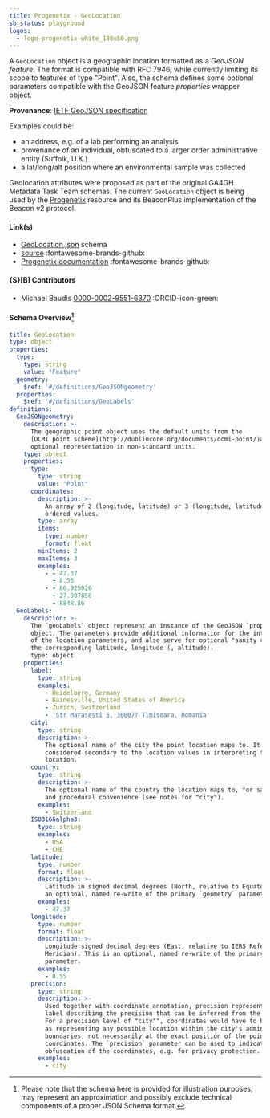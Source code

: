 ```yaml
---
title: Progenetix - GeoLocation
sb_status: playground
logos:
  - logo-progenetix-white_180x50.png
---
```


A `GeoLocation` object is a geographic location formatted as a
*GeoJSON feature*. The format is compatible with RFC 7946, while currently
limiting its scope to features of type "Point". Also, the schema defines some
optional parameters compatible with the GeoJSON feature *properties* wrapper
object.

<!--more-->

**Provenance**: [IETF GeoJSON specification](https://tools.ietf.org/html/rfc7946)

Examples could be:  

* an address, e.g. of a lab performing an analysis
* provenance of an individual, obfuscated to a larger order administrative
entity (Suffolk, U.K.)
* a lat/long/alt position where an environmental sample was collected

Geolocation attributes were proposed as part of the original GA4GH Metadata Task
Team schemas. The current `GeoLocation` object is being used by the [Progenetix](http://progenetix.org)
resource and its BeaconPlus implementation of the Beacon v2 protocol.

#### Link(s)

* [GeoLocation.json](/schema_files/json/Progenetix/GeoLocation.json) schema
* [source](https://github.com/progenetix/bycon/tree/main/schemas/src/progenetix-model/common/) :fontawesome-brands-github:
* [Progenetix documentation](http://docs.progenetix.org) :fontawesome-brands-github:

#### {S}[B] Contributors

* Michael Baudis [0000-0002-9551-6370](https://orcid.org/0000-0002-9551-6370) :ORCID-icon-green:

#### Schema Overview[^1]

<!--schema_block_start-->
```yaml
title: GeoLocation
type: object
properties:
  type:
    type: string
    value: "Feature"
  geometry:
    $ref: '#/definitions/GeoJSONgeometry'
  properties:
    $ref: '#/definitions/GeoLabels'
definitions:
  GeoJSONgeometry:
    description: >-
      The geographic point object uses the default units from the
      [DCMI point scheme](http://dublincore.org/documents/dcmi-point/)and avoids
      optional representation in non-standard units.
    type: object
    properties:
      type:
        type: string
        value: "Point"
      coordinates:
        description: >-
          An array of 2 (longitude, latitude) or 3 (longitude, latitude, altitude)
          ordered values.
        type: array
        items:
          type: number
          format: float
        minItems: 2
        maxItems: 3
        examples:
          - - 47.37
            - 8.55
          - - 86.925026
            - 27.987850
            - 8848.86
  GeoLabels:
    description: >-
      The `geoLabels` object represent an instance of the GeoJSON `properties`
      object. The parameters provide additional information for the interpretation
      of the location parameters, and also serve for optional "sanity checks" off
      the corresponding latitude, longitude (, altitude).
      type: object
    properties:
      label:
        type: string
        examples:
          - Heidelberg, Germany
          - Gainesville, United States of America
          - Zurich, Switzerland
          - 'Str Marasesti 5, 300077 Timisoara, Romania'
      city:
        type: string
        description: >-
          The optional name of the city the point location maps to. It should be
          considered secondary to the location values in interpreting the geographic
          location.
      country:
        type: string
        description: >-
          The optional name of the country the location maps to, for sanity checks
          and procedural convenience (see notes for "city").
        examples:
          - Switzerland
      ISO3166alpha3:
        type: string
        examples:
          - USA
          - CHE
      latitude:
        type: number
        format: float
        description: >-
          Latitude in signed decimal degrees (North, relative to Equator). This is
          an optional, named re-write of the primary `geometry` parameter.
        examples:
          - 47.37
      longitude:
        type: number
        format: float
        description: >-
          Longitude signed decimal degrees (East, relative to IERS Reference
          Meridian). This is an optional, named re-write of the primary `geometry`
          parameter.
        examples:
          - 8.55
      precision:
        type: string
        description: >-
          Used together with coordinate annotation, precision represents an optional
          label describing the precision that can be inferred from the coordinates.
          For a precision level of "city"", coordinates would have to be interpreted
          as representing any possible location within the city's administrative
          boundaries, not necessarily at the exact position of the point
          coordinates. The `precision` parameter can be used to indicate an
          obfuscation of the coordinates, e.g. for privacy protection.
        examples:
          - city
```
<!--schema_block_end-->

[^1]: Please note that the schema here is provided for illustration purposes,
may represent an approximation and possibly exclude technical components of a
proper JSON Schema format.
